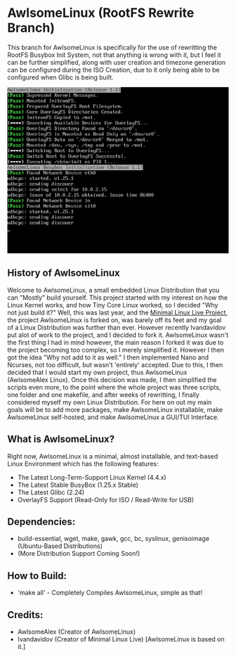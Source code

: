 # AwlsomeLinux (RootFS Rewrite Branch)

This branch for AwlsomeLinux is specifically for the use of rewritting the RootFS Busybox Init System, not that anything is wrong with it, but I feel it can be further simplified, along with user creation and timezone generation can be configured during the ISO Creation, due to it only being able to be configured when Glibc is being built.

![AwlsomeLinux Init](https://raw.githubusercontent.com/AwlsomeAlex/AwlsomeLinux/rewrite/AwlsomeLinux_nov-10-2016.png)

## History of AwlsomeLinux
Welcome to AwlsomeLinux, a small embedded Linux Distribution that you can "Mostly" build yourself. This project started with my interest on how the Linux Kernel works, and how Tiny Core Linux worked, so I decided "Why not just build it?" Well, this was last year, and the [Minimal Linux Live Project](https://github.com/ivandavidov/minimal), the project AwlsomeLinux is forked on, was barely off its feet and my goal of a Linux Distribution was further than ever. However recently Ivandavidov put alot of work to the project, and I decided to fork it. AwlsomeLinux wasn't the first thing I had in mind however, the main reason I forked it was due to the project becoming too complex, so I merely simplified it. However I then got the idea "Why not add to it as well." I then implemented Nano and Ncurses, not too difficult, but wasn't 'entirely' accepted. Due to this, I then decided that I would start my own project, thus AwlsomeLinux (AwlsomeAlex Linux). Once this decision was made, I then simplified the scripts even more, to the point where the whole project was three scripts, one folder and one makefile, and after weeks of rewritting, I finally considered myself my own Linux Distribution. For here on out my main goals will be to add more packages, make AwlsomeLinux installable, make AwlsomeLinux self-hosted, and make AwlsomeLinux a GUI/TUI Interface.

## What is AwlsomeLinux?
Right now, AwlsomeLinux is a minimal, almost installable, and text-based Linux Environment which has the following features:
* The Latest Long-Term-Support Linux Kernel (4.4.x)
* The Latest Stable BusyBox (1.25.x Stable)
* The Latest Glibc (2.24)
* OverlayFS Support (Read-Only for ISO / Read-Write for USB)

## Dependencies:
* build-essential, wget, make, gawk, gcc, bc, syslinux, genisoimage (Ubuntu-Based Distributions)
* (More Distribution Support Coming Soon!)

## How to Build:
* 'make all' - Completely Compiles AwlsomeLinux, simple as that!

## Credits:
* AwlsomeAlex (Creator of AwlsomeLinux)
* Ivandavidov (Creator of Minimal Linux Live) [AwlsomeLinux is based on it.]


